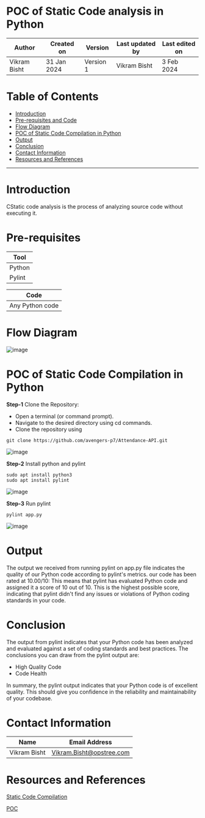 # POC of Static Code analysis in Python

|   Author        |  Created on   |  Version   | Last updated by  | Last edited on |
| --------------- | --------------| -----------|----------------- | -------------- |
| Vikram Bisht    |  31 Jan 2024  |  Version 1 | Vikram Bisht     | 3 Feb  2024    |

# Table of Contents
- [Introduction](#Introduction)
- [Pre-requisites and Code](#pre-requisites-and-code)
- [Flow Diagram](#flow-diagram)
- [POC of Static Code Compilation in Python](#POC-of-Static-Code-Compilation-in-Python)
- [Output](#Output)
- [Conclusion](#conclusion)
- [Contact Information](#contact-information)
- [Resources and References](#resources-and-references)
***

# Introduction
CStatic code analysis is the process of analyzing source code without executing it. 

# Pre-requisites

| **Tool**   |    
| --------   | 
|  Python    | 
|  Pylint    |

| **Code**               |
| --------               | 
|  Any Python code       |

# Flow Diagram
![image](https://github.com/avengers-p7/Documentation/assets/79625874/719436d6-e814-494e-aed1-138734eccebe)


# POC of Static Code Compilation in Python

**Step-1** Clone the Repository:
- Open a terminal (or command prompt).
- Navigate to the desired directory using cd commands.
- Clone the repository using 

``` shell 
git clone https://github.com/avengers-p7/Attendance-API.git
```
![image](https://github.com/avengers-p7/Documentation/assets/79625874/f841215a-499d-4c7a-b629-fc4a8237572a)


**Step-2** Install python and pylint
``` shell 
sudo apt install python3
sudo apt install pylint
```      
![image](https://github.com/avengers-p7/Documentation/assets/79625874/7485e84c-3fc9-467b-a260-62462f4ed399)

**Step-3** Run pylint
``` shell 
pylint app.py
```      
![image](https://github.com/avengers-p7/Documentation/assets/79625874/87386afe-5989-4b36-9d05-3fbc2e977ec0)

# Output
The output we received from running pylint on app.py file indicates the quality of our Python code according to pylint's metrics.
our code has been rated at 10.00/10: This means that pylint has evaluated Python code and assigned it a score of 10 out of 10. This is the highest possible score, indicating that pylint didn't find any issues or violations of Python coding standards in your code.

# Conclusion

The output from pylint indicates that your Python code has been analyzed and evaluated against a set of coding standards and best practices. The conclusions you can draw from the pylint output are:
* High Quality Code
* Code Health

In summary, the pylint output indicates that your Python code is of excellent quality.  This should give you confidence in the reliability and maintainability of your codebase.

# Contact Information

|  Name                     |        	Email Address           |
| ------------              | --------------------------------|
| Vikram Bisht              |  Vikram.Bisht@opstree.com       |  

# Resources and References
[Static Code Compilation](https://github.com/avengers-p7/Documentation/blob/main/Application_CI/Design/04-%20Python%20CI%20Checks/Static%20code%20analysis(Python%20CI%20Checks).md) 

[POC](https://towardsdatascience.com/check-the-quality-of-your-code-with-pylint-f5d829bb441d)
